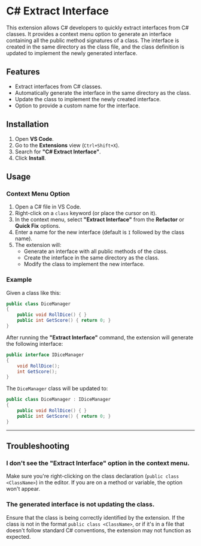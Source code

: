 # **C# Extract Interface**

This extension allows C# developers to quickly extract interfaces from C# classes. It provides a context menu option to generate an interface containing all the public method signatures of a class. The interface is created in the same directory as the class file, and the class definition is updated to implement the newly generated interface.

## **Features**

- Extract interfaces from C# classes.
- Automatically generate the interface in the same directory as the class.
- Update the class to implement the newly created interface.
- Option to provide a custom name for the interface.

## **Installation**

1. Open **VS Code**.
2. Go to the **Extensions** view (`Ctrl+Shift+X`).
3. Search for **"C# Extract Interface"**.
4. Click **Install**.

## **Usage**

### **Context Menu Option**

1. Open a C# file in VS Code.
2. Right-click on a `class` keyword (or place the cursor on it).
3. In the context menu, select **"Extract Interface"** from the **Refactor** or **Quick Fix** options.
4. Enter a name for the new interface (default is `I` followed by the class name).
5. The extension will:
   - Generate an interface with all public methods of the class.
   - Create the interface in the same directory as the class.
   - Modify the class to implement the new interface.

### **Example**

Given a class like this:

```csharp
public class DiceManager
{
    public void RollDice() { }
    public int GetScore() { return 0; }
}
```

After running the **"Extract Interface"** command, the extension will generate the following interface:

```csharp
public interface IDiceManager
{
    void RollDice();
    int GetScore();
}
```

The `DiceManager` class will be updated to:

```csharp
public class DiceManager : IDiceManager
{
    public void RollDice() { }
    public int GetScore() { return 0; }
}
```

---

## **Troubleshooting**

### **I don't see the "Extract Interface" option in the context menu.**

Make sure you're right-clicking on the class declaration (`public class <ClassName>`) in the editor. If you are on a method or variable, the option won't appear.

### **The generated interface is not updating the class.**

Ensure that the class is being correctly identified by the extension. If the class is not in the format `public class <ClassName>`, or if it's in a file that doesn't follow standard C# conventions, the extension may not function as expected.
